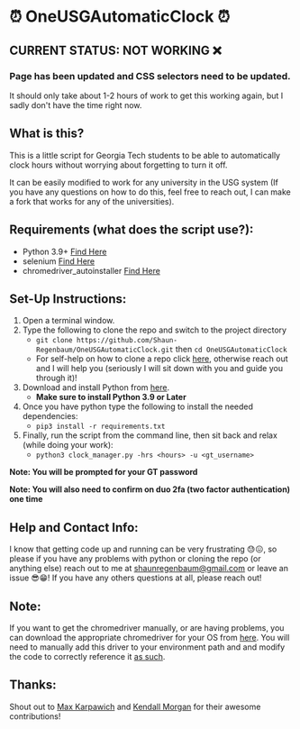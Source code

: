 # ⏰ OneUSGAutomaticClock ⏰
## CURRENT STATUS: NOT WORKING ❌
### Page has been updated and CSS selectors need to be updated.
It should only take about 1-2 hours of work to get this working again, but I sadly don't have the time right now.

## What is this?
This is a little script for Georgia Tech students to be able to automatically clock hours without worrying about forgetting to turn it off.

It can be easily modified to work for any university in the USG system 
(If you have any questions on how to do this, feel free to reach out, I can make a fork that works for any of the universities). 

## Requirements (what does the script use?):
- Python 3.9+ [Find Here](https://www.python.org)
- selenium [Find Here](https://www.selenium.dev/documentation/en/)
- chromedriver_autoinstaller [Find Here](https://pypi.org/project/chromedriver-autoinstaller/)

## Set-Up Instructions: 

1. Open a terminal window.
1. Type the following to clone the repo and switch to the project directory
    * `git clone https://github.com/Shaun-Regenbaum/OneUSGAutomaticClock.git` then `cd OneUSGAutomaticClock` 
    * For self-help on how to clone a repo click [here](https://www.howtogeek.com/451360/how-to-clone-a-github-repository/), otherwise reach out and I will help you (seriously I will sit down with you and guide you through it)!
1. Download and install Python from [here](https://www.python.org/downloads/).
    * **Make sure to install Python 3.9 or Later**
1. Once you have python type the following to install the needed dependencies:
    * `pip3 install -r requirements.txt`
1. Finally, run the script from the command line, then sit back and relax (while doing your work):
    * `python3 clock_manager.py -hrs <hours> -u <gt_username>`

**Note: You will be prompted for your GT password**

**Note: You will also need to confirm on duo 2fa (two factor authentication) one time**

## Help and Contact Info:
I know that getting code up and running can be very frustrating 😓😖, so please if you have any problems with python or cloning the repo (or anything else) reach out to me at shaunregenbaum@gmail.com or leave an issue 😎😁!
If you have any others questions at all, please reach out!

## Note: 
If you want to get the chromedriver manually, or are having problems, you can download the appropriate chromedriver for your OS from [here](https://sites.google.com/a/chromium.org/chromedriver/home). You will need to manually add this driver to your environment path and and modify the code to correctly reference it [as such](https://chromedriver.chromium.org/getting-started).

## Thanks: 
Shout out to [Max Karpawich](https://github.com/karpawich) and [Kendall Morgan](https://github.com/kendallm) for their awesome contributions! 
